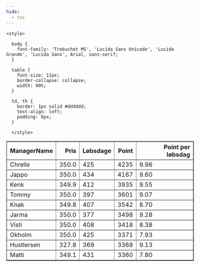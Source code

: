 ```yaml
---
hide:
  - toc
---
```


<!doctype html>
<html lang="en">
  <head>
    <meta charset="UTF-8" />
    <meta name="viewport" content="width=device-width, initial-scale=1.0" />
    <title> C Y K E L V E N N E R </title>

    <style>

      body {
        font-family: 'Trebuchet MS', 'Lucida Sans Unicode', 'Lucida Grande', 'Lucida Sans', Arial, sans-serif;
      }

      table {
        font-size: 11px;
        border-collapse: collapse;
        width: 90%;
      }
      
      td, th {
        border: 1px solid #dddddd;
        text-align: left;
        padding: 8px;
      }
      
      </style>
  </head>
  <body>
  <table border="1" class="dataframe" id="filterabletable">
  <thead>
    <tr style="text-align: right;">
      <th>ManagerName</th>
      <th>Pris</th>
      <th>Løbsdage</th>
      <th>Point</th>
      <th>Point per løbsdag</th>
    </tr>
  </thead>
  <tbody>
    <tr>
      <td>Chrelle</td>
      <td>350.0</td>
      <td>425</td>
      <td>4235</td>
      <td>9.96</td>
    </tr>
    <tr>
      <td>Jappo</td>
      <td>350.0</td>
      <td>434</td>
      <td>4167</td>
      <td>9.60</td>
    </tr>
    <tr>
      <td>Kenk</td>
      <td>349.9</td>
      <td>412</td>
      <td>3935</td>
      <td>9.55</td>
    </tr>
    <tr>
      <td>Tommy</td>
      <td>350.0</td>
      <td>397</td>
      <td>3601</td>
      <td>9.07</td>
    </tr>
    <tr>
      <td>Knak</td>
      <td>349.8</td>
      <td>407</td>
      <td>3542</td>
      <td>8.70</td>
    </tr>
    <tr>
      <td>Jarma</td>
      <td>350.0</td>
      <td>377</td>
      <td>3498</td>
      <td>9.28</td>
    </tr>
    <tr>
      <td>Visti</td>
      <td>350.0</td>
      <td>408</td>
      <td>3418</td>
      <td>8.38</td>
    </tr>
    <tr>
      <td>Okholm</td>
      <td>350.0</td>
      <td>425</td>
      <td>3371</td>
      <td>7.93</td>
    </tr>
    <tr>
      <td>Hustlersen</td>
      <td>327.8</td>
      <td>369</td>
      <td>3368</td>
      <td>9.13</td>
    </tr>
    <tr>
      <td>Matti</td>
      <td>349.1</td>
      <td>431</td>
      <td>3360</td>
      <td>7.80</td>
    </tr>
  </tbody>
</table>
<script src="../js/tablefilter/tablefilter.js"></script>

  <script data-config>
    var tfConfig = {
      base_path: '../js/tablefilter/',
      alternate_rows: true,
      btn_reset: {
          text: 'Nulstil'
      },
      auto_filter: {
        delay: 1100 //milliseconds
      },
 
      loader: true,
      no_results_message: true,  

      // columns data types
      col_types: [
          'string',
          { type: 'formatted-number', decimal: '.', thousands: ',' },
          'number',
          'number',
          { type: 'formatted-number', decimal: '.', thousands: ',' },
      ],

      // Sort extension: in this example the column data types are provided by the
      // 'col_types' property. The sort extension also has a 'types' property
      // defining the columns data type for column sorting. If the 'types'
      // property is not defined, the sorting extension will fallback to
      // the 'col_types' definitions.
      extensions: [{ name: 'sort' }]
  };

  var tf = new TableFilter('filterabletable', tfConfig);
  tf.init();
</script>
    
  </body>
</html>